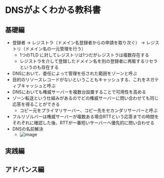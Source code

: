 # DNSがよくわかる教科書
## 基礎編

- 登録者 -> レジストラ（ドメイン名登録者からの申請を取り次ぐ） -> レジストリ（ドメイン名の一元管理を行う）
  - 1つのTLD に対してレジストリは1つだがレジストラは複数存在する
  - レジストラを介して登録したドメイン名を別の登録者に再販するリセラというのも存在する 
- DNSにおいて、委任によって管理を任された範囲をゾーンと呼ぶ
- 目的のリソースレコードがないということもキャッシュする、これをネガティブキャッシュと呼ぶ
- DNSにおいても権威サーバーを複数台設置することで可用性を高める
- ゾーン転送という仕組みがあるのでどの権威サーバーに問い合わせても同じ応答を得ることができる
  - コピー元をプライマリサーバー、コピー先をセカンダリサーバーと呼ぶ
- フルリゾルバーは権威サーバーが複数ある場合RTTという応答までの時間をそれぞれに確認した後、RTTが一番短いサーバーへ優先的に問い合わせる
- DNSの名前解決
  - ![image](https://user-images.githubusercontent.com/49634472/150675079-52235f26-92df-4f8b-a2b6-330a3524de28.png)
## 実践編
## アドバンス編
